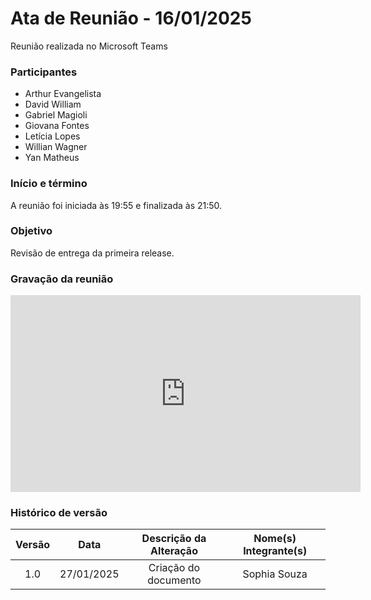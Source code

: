 # Ata de Reunião - 16/01/2025

Reunião realizada no Microsoft Teams

### Participantes
- Arthur Evangelista
- David William
- Gabriel Magioli
- Giovana Fontes
- Letícia Lopes
- Willian Wagner
- Yan Matheus

### Início e término
A reunião foi iniciada às 19:55 e finalizada às 21:50.

### Objetivo
Revisão de entrega da primeira release.

### Gravação da reunião

<iframe width="560" height="315" src="https://www.youtube.com/embed/YWFXo4H6yjM?si=vYxuXQpb7MnFFlQG" title="YouTube video player" frameborder="0" allow="accelerometer; autoplay; clipboard-write; encrypted-media; gyroscope; picture-in-picture; web-share" referrerpolicy="strict-origin-when-cross-origin" allowfullscreen></iframe>

### Histórico de versão

| Versão |    Data    | Descrição da Alteração | Nome(s) Integrante(s) |
| :----: | :--------: | :--------------------: | :-------------------: |
|  1.0   | 27/01/2025 |  Criação do documento  |      Sophia Souza     |